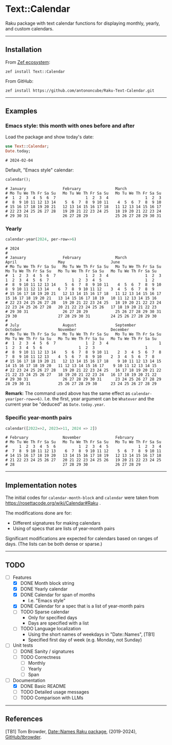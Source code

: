 # Text::Calendar

Raku package with text calendar functions for displaying monthly, yearly, and custom calendars.

-----

## Installation

From [Zef ecosystem](https://raku.land):

```
zef install Text::Calendar
```

From GitHub:

```
zef install https://github.com/antononcube/Raku-Text-Calendar.git
```

-----

## Examples

### Emacs style: this month with ones before and after

Load the package and show today's date:

```raku
use Text::Calendar;
Date.today;
```
```
# 2024-02-04
```

Default, "Emacs style" calendar:

```raku
calendar();
```
```
# January                February               March                  
# Mo Tu We Th Fr Sa Su   Mo Tu We Th Fr Sa Su   Mo Tu We Th Fr Sa Su   
#  1  2  3  4  5  6  7             1  2  3  4                1  2  3   
#  8  9 10 11 12 13 14    5  6  7  8  9 10 11    4  5  6  7  8  9 10   
# 15 16 17 18 19 20 21   12 13 14 15 16 17 18   11 12 13 14 15 16 17   
# 22 23 24 25 26 27 28   19 20 21 22 23 24 25   18 19 20 21 22 23 24   
# 29 30 31               26 27 28 29            25 26 27 28 29 30 31
```

### Yearly 

```raku
calendar-year(2024, per-row=>6)
```
```
# 2024
# 
# January                February               March                  April                  May                    June                   
# Mo Tu We Th Fr Sa Su   Mo Tu We Th Fr Sa Su   Mo Tu We Th Fr Sa Su   Mo Tu We Th Fr Sa Su   Mo Tu We Th Fr Sa Su   Mo Tu We Th Fr Sa Su   
#  1  2  3  4  5  6  7             1  2  3  4                1  2  3    1  2  3  4  5  6  7          1  2  3  4  5                   1  2   
#  8  9 10 11 12 13 14    5  6  7  8  9 10 11    4  5  6  7  8  9 10    8  9 10 11 12 13 14    6  7  8  9 10 11 12    3  4  5  6  7  8  9   
# 15 16 17 18 19 20 21   12 13 14 15 16 17 18   11 12 13 14 15 16 17   15 16 17 18 19 20 21   13 14 15 16 17 18 19   10 11 12 13 14 15 16   
# 22 23 24 25 26 27 28   19 20 21 22 23 24 25   18 19 20 21 22 23 24   22 23 24 25 26 27 28   20 21 22 23 24 25 26   17 18 19 20 21 22 23   
# 29 30 31               26 27 28 29            25 26 27 28 29 30 31   29 30                  27 28 29 30 31         24 25 26 27 28 29 30   
# 
# July                   August                 September              October                November               December               
# Mo Tu We Th Fr Sa Su   Mo Tu We Th Fr Sa Su   Mo Tu We Th Fr Sa Su   Mo Tu We Th Fr Sa Su   Mo Tu We Th Fr Sa Su   Mo Tu We Th Fr Sa Su   
#  1  2  3  4  5  6  7             1  2  3  4                      1       1  2  3  4  5  6                1  2  3                      1   
#  8  9 10 11 12 13 14    5  6  7  8  9 10 11    2  3  4  5  6  7  8    7  8  9 10 11 12 13    4  5  6  7  8  9 10    2  3  4  5  6  7  8   
# 15 16 17 18 19 20 21   12 13 14 15 16 17 18    9 10 11 12 13 14 15   14 15 16 17 18 19 20   11 12 13 14 15 16 17    9 10 11 12 13 14 15   
# 22 23 24 25 26 27 28   19 20 21 22 23 24 25   16 17 18 19 20 21 22   21 22 23 24 25 26 27   18 19 20 21 22 23 24   16 17 18 19 20 21 22   
# 29 30 31               26 27 28 29 30 31      23 24 25 26 27 28 29   28 29 30 31            25 26 27 28 29 30      23 24 25 26 27 28 29
```

**Remark:** The command used above has the same effect as `calendar-year(per-row=>6)`. 
I.e. the first, year argument can be `Whatever` and the current year be "deduced" as `Date.today.year`.

### Specific year-month pairs

```raku
calendar([2022=>2, 2023=>11, 2024 => 2])
```
```
# February               November               February               
# Mo Tu We Th Fr Sa Su   Mo Tu We Th Fr Sa Su   Mo Tu We Th Fr Sa Su   
#     1  2  3  4  5  6          1  2  3  4  5             1  2  3  4   
#  7  8  9 10 11 12 13    6  7  8  9 10 11 12    5  6  7  8  9 10 11   
# 14 15 16 17 18 19 20   13 14 15 16 17 18 19   12 13 14 15 16 17 18   
# 21 22 23 24 25 26 27   20 21 22 23 24 25 26   19 20 21 22 23 24 25   
# 28                     27 28 29 30            26 27 28 29
```

-----

## Implementation notes

The initial codes for `calendar-month-block` and `calendar` were taken from https://rosettacode.org/wiki/Calendar#Raku .

The modifications done are for:
- Different signatures for making calendars
- Using of specs that are lists of year-month pairs

Significant modifications are expected for calendars based on ranges of days.
(The lists can be both dense or sparse.)

-----

## TODO

- [ ] Features
  - [X] DONE Month block string
  - [X] DONE Yearly calendar
  - [X] DONE Calendar for span of months
    - I.e. "Emacs style"
  - [X] DONE Calendar for a spec that is a list of year-month pairs
  - [ ] TODO Sparse calendar
    - Only for specified days
    - Days are specified with a list
  - [ ] TODO Language localization
    - Using the short names of weekdays in "Date::Names", [TB1]
    - Specified first day of week (e.g. Monday, not Sunday)
- [ ] Unit tests
  - [ ] DONE Sanity / signatures
  - [ ] TODO Correctness
    - [ ] Monthly
    - [ ] Yearly
    - [ ] Span
- [ ] Documentation
  - [X] DONE Basic README
  - [ ] TODO Detailed usage messages
  - [ ] TODO Comparison with LLMs

-----

## References

[TB1] Tom Browder,
[Date::Names Raku package](https://github.com/tbrowder/Date-Names),
(2019-2024),
[GitHub/tbrowder](https://github.com/tbrowder).